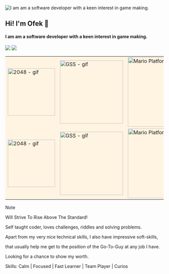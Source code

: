 ![I am am a software developer with a keen interest in game making.](https://scontent.ftlv19-2.fna.fbcdn.net/v/t39.30808-6/436225023_10232684159591511_6929837165841030774_n.jpg?_nc_cat=101&ccb=1-7&_nc_sid=5f2048&_nc_ohc=UuHNh6V7ugoQ7kNvgE_WAAx&_nc_ht=scontent.ftlv19-2.fna&oh=00_AYAHyhOWG7oL_Tk9Q3pTgrcgn2crEWF_-6EA4dIMdMMd8Q&oe=664A94D3)

## Hi! I'm Ofek 🦕
#### I am am a software developer with a keen interest in game making.

![](http://github-profile-summary-cards.vercel.app/api/cards/profile-details?username=ofekshulberg&theme=solarized)
![](http://github-profile-summary-cards.vercel.app/api/cards/repos-per-language?username=ofekshulberg&theme=solarized&exclude=pypy3,c,c#,145)

<table style="background-color:#FFF4E1;">
  <tr>
    <td><img src="https://github.com/ofekshulberg/ofekshulberg/assets/138509154/28355087-121f-4f9c-8721-5b2052f9744a" alt="2048 - gif" width="150"></td>
    <td><img src="https://github.com/ofekshulberg/ofekshulberg/assets/138509154/40e3dce0-aade-4d90-bb52-d9cb294f4514" alt="GSS - gif" width="200"></td>
    <td><img src="https://github.com/ofekshulberg/ofekshulberg/assets/138509154/e6d0c71c-7662-4ea4-a99f-a8351f7c75d5" alt="Mario Platformer - gif" width="220"></td>
  </tr>
  <tr>
    <td><img src="https://github.com/ofekshulberg/ofekshulberg/assets/138509154/c7f193b4-c676-49f9-a342-eb71c19ccaf8" alt="2048 - gif" width="150"></td>
    <td><img src="https://github.com/ofekshulberg/ofekshulberg/assets/138509154/e8747182-9367-429a-9699-1c9737dbec20" alt="GSS - gif" width="200"></td>
    <td><img src="https://github.com/ofekshulberg/ofekshulberg/assets/138509154/cbe82672-9204-4aa1-8d46-24111047d70c" alt="Mario Platformer - gif" width="220"></td>
  </tr>
</table>


> [!NOTE]
> Will Strive To Rise Above The Standard!


Self taught coder, loves challenges, riddles and solving problems.
  
Apart from my very nice technical skills, I also have impressive soft-skills,
  
that usually help me get to the position of the Go-To-Guy at any job I have.
  
Looking for a chance to show my worth.


  
Skills: Calm | Focused | Fast Learner | Team Player | Curios
